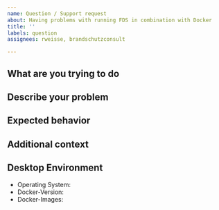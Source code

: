 ```yaml
---
name: Question / Support request
about: Having problems with running FDS in combination with Docker
title: ''
labels: question
assignees: rweisse, brandschutzconsult

---
```


<!-- 
------------------------------------------------------------------------
Please do not create issues about basic FDS or Docker functionalities.
Please have a look at corresponding manuals and documentation first.
------------------------------------------------------------------------
* FDS manuals: https://pages.nist.gov/fds-smv/manuals.html
* Docker documentation: https://docs.docker.com/engine/reference/run/
-->

## What are you trying to do
<!-- A clear and concise description of what you are trying to do. -->

## Describe your problem
<!-- Console output, error messages, ... -->

## Expected behavior
<!-- A clear and concise description of what you expected to happen. -->

## Additional context
<!-- Add any other context about the problem here. -->

## Desktop Environment
- Operating System: <!-- e.g. Windows 10 Pro (v. 1803 / 1809 / 1903 / 1909 / ... ) / Linux (Distribution + Version) / Mac OS Mojave -->
- Docker-Version: <!-- run `docker -v` and paste it here -->
- Docker-Images: <!-- run `docker images openbcl/fds` and paste it here -->
